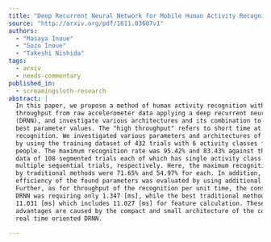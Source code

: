 ```yaml
---
title: "Deep Recurrent Neural Network for Mobile Human Activity Recognition with   High Throughput"
source: "http://arxiv.org/pdf/1611.03607v1"
authors:
  - "Masaya Inoue"
  - "Sozo Inoue"
  - "Takeshi Nishida"
tags:
  - arxiv
  - needs-commentary
published_in:
  - screamingsloth-research
abstract: |
  In this paper, we propose a method of human activity recognition with high
  throughput from raw accelerometer data applying a deep recurrent neural network
  (DRNN), and investigate various architectures and its combination to find the
  best parameter values. The "high throughput" refers to short time at a time of
  recognition. We investigated various parameters and architectures of the DRNN
  by using the training dataset of 432 trials with 6 activity classes from 7
  people. The maximum recognition rate was 95.42% and 83.43% against the test
  data of 108 segmented trials each of which has single activity class and 18
  multiple sequential trials, respectively. Here, the maximum recognition rates
  by traditional methods were 71.65% and 54.97% for each. In addition, the
  efficiency of the found parameters was evaluated by using additional dataset.
  Further, as for throughput of the recognition per unit time, the constructed
  DRNN was requiring only 1.347 [ms], while the best traditional method required
  11.031 [ms] which includes 11.027 [ms] for feature calculation. These
  advantages are caused by the compact and small architecture of the constructed
  real time oriented DRNN.
  
---
```

